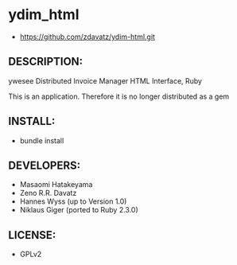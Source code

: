 # ydim_html

* https://github.com/zdavatz/ydim-html.git

## DESCRIPTION:

ywesee Distributed Invoice Manager HTML Interface, Ruby

This is an application. Therefore it is no longer distributed as a gem

## INSTALL:

* bundle install

## DEVELOPERS:

* Masaomi Hatakeyama
* Zeno R.R. Davatz
* Hannes Wyss (up to Version 1.0)
* Niklaus Giger (ported to Ruby 2.3.0)

## LICENSE:

* GPLv2

